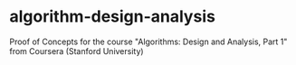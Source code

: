 # algorithm-design-analysis
Proof of Concepts for the course "Algorithms: Design and Analysis, Part 1" from Coursera (Stanford University)
